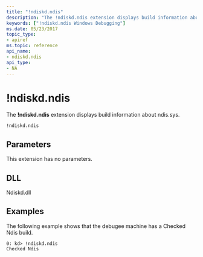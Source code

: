 ```yaml
---
title: "!ndiskd.ndis"
description: "The !ndiskd.ndis extension displays build information about ndis.sys."
keywords: ["!ndiskd.ndis Windows Debugging"]
ms.date: 05/23/2017
topic_type:
- apiref
ms.topic: reference
api_name:
- ndiskd.ndis
api_type:
- NA
---
```


# !ndiskd.ndis


The **!ndiskd.ndis** extension displays build information about ndis.sys.

```console
!ndiskd.ndis 
```

## Parameters


This extension has no parameters.

## DLL

Ndiskd.dll

## Examples

The following example shows that the debugee machine has a Checked Ndis build.

```console
0: kd> !ndiskd.ndis
Checked Ndis
```

